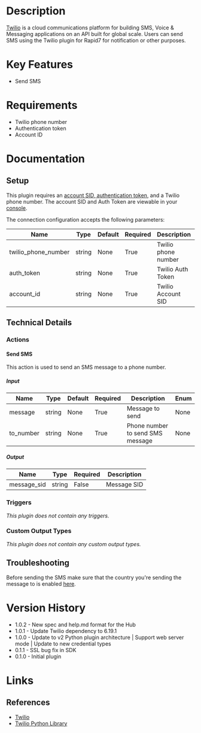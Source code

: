 # Description

[Twilio](https://www.twilio.com/) is a cloud communications platform for building SMS, Voice & Messaging applications
on an API built for global scale. Users can send SMS using the Twilio plugin for Rapid7 for notification or other
purposes.

# Key Features

* Send SMS

# Requirements

* Twilio phone number
* Authentication token
* Account ID

# Documentation

## Setup

This plugin requires an [account SID, authentication token](https://www.twilio.com/docs/sms/api#sms-api-authentication), and a Twilio phone number.
The account SID and Auth Token are viewable in your [console](https://www.twilio.com/console).

The connection configuration accepts the following parameters:

|Name|Type|Default|Required|Description|Enum|
|----|----|-------|--------|-----------|----|
|twilio_phone_number|string|None|True|Twilio phone number|None|
|auth_token|string|None|True|Twilio Auth Token|None|
|account_id|string|None|True|Twilio Account SID|None|

## Technical Details

### Actions

#### Send SMS

This action is used to send an SMS message to a phone number.

##### Input

|Name|Type|Default|Required|Description|Enum|
|----|----|-------|--------|-----------|----|
|message|string|None|True|Message to send|None|
|to_number|string|None|True|Phone number to send SMS message|None|

##### Output

|Name|Type|Required|Description|
|----|----|--------|-----------|
|message_sid|string|False|Message SID|

### Triggers

_This plugin does not contain any triggers._

### Custom Output Types

_This plugin does not contain any custom output types._

## Troubleshooting

Before sending the SMS make sure that the country you're sending the message to is enabled [here](https://www.twilio.com/console/sms/settings/geo-permissions).

# Version History

* 1.0.2 - New spec and help.md format for the Hub
* 1.0.1 - Update Twilio dependency to 6.19.1
* 1.0.0 - Update to v2 Python plugin architecture | Support web server mode | Update to new credential types
* 0.1.1 - SSL bug fix in SDK
* 0.1.0 - Initial plugin

# Links

## References

* [Twilio](https://www.twilio.com/)
* [Twilio Python Library](https://www.twilio.com/docs/libraries/python)


